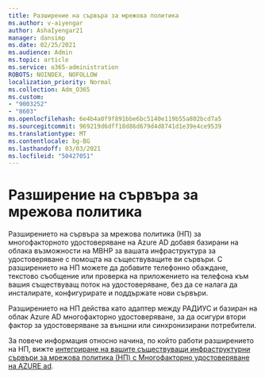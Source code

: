 ```yaml
---
title: Разширение на сървъра за мрежова политика
ms.author: v-aiyengar
author: AshaIyengar21
manager: dansimp
ms.date: 02/25/2021
ms.audience: Admin
ms.topic: article
ms.service: o365-administration
ROBOTS: NOINDEX, NOFOLLOW
localization_priority: Normal
ms.collection: Adm_O365
ms.custom:
- "9003252"
- "8603"
ms.openlocfilehash: 6e4b4a0f9f891bbe6bc5140e119b55a802bcd7a5
ms.sourcegitcommit: 969219d6dff18d86d679d4d8741d1e39e4ce9539
ms.translationtype: MT
ms.contentlocale: bg-BG
ms.lasthandoff: 03/03/2021
ms.locfileid: "50427051"
---
```

# <a name="network-policy-server-extension"></a>Разширение на сървъра за мрежова политика

Разширението на сървъра за мрежова политика (НП) за многофакторното удостоверяване на Azure AD добавя базирани на облака възможности на МВНР за вашата инфраструктура за удостоверяване с помощта на съществуващите ви сървъри. С разширението на НП можете да добавите телефонно обаждане, текстово съобщение или проверка на приложението на телефона към вашия съществуващ поток на удостоверяване, без да се налага да инсталирате, конфигурирате и поддържате нови сървъри.

Разширението на НП действа като адаптер между РАДИУС и базиран на облак Azure AD многофакторно удостоверяване, за да осигури втори фактор за удостоверяване за външни или синхронизирани потребители.

За повече информация относно начина, по който работи разширението на НП, вижте [интегриране на вашите съществуващи инфраструктурни сървъри за мрежова политика (НП) с Многофакторно удостоверяване на AZURE ad](https://docs.microsoft.com/azure/active-directory/authentication/howto-mfa-nps-extension).
